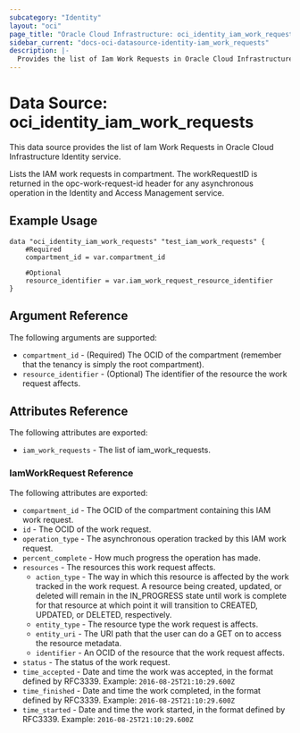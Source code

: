 ```yaml
---
subcategory: "Identity"
layout: "oci"
page_title: "Oracle Cloud Infrastructure: oci_identity_iam_work_requests"
sidebar_current: "docs-oci-datasource-identity-iam_work_requests"
description: |-
  Provides the list of Iam Work Requests in Oracle Cloud Infrastructure Identity service
---
```


# Data Source: oci_identity_iam_work_requests
This data source provides the list of Iam Work Requests in Oracle Cloud Infrastructure Identity service.

Lists the IAM work requests in compartment. The workRequestID is returned in the opc-work-request-id header for any asynchronous operation in the Identity and Access Management service.


## Example Usage

```hcl
data "oci_identity_iam_work_requests" "test_iam_work_requests" {
	#Required
	compartment_id = var.compartment_id

	#Optional
	resource_identifier = var.iam_work_request_resource_identifier
}
```

## Argument Reference

The following arguments are supported:

* `compartment_id` - (Required) The OCID of the compartment (remember that the tenancy is simply the root compartment). 
* `resource_identifier` - (Optional) The identifier of the resource the work request affects.


## Attributes Reference

The following attributes are exported:

* `iam_work_requests` - The list of iam_work_requests.

### IamWorkRequest Reference

The following attributes are exported:

* `compartment_id` - The OCID of the compartment containing this IAM work request.
* `id` - The OCID of the work request.
* `operation_type` - The asynchronous operation tracked by this IAM work request.
* `percent_complete` - How much progress the operation has made. 
* `resources` - The resources this work request affects.
	* `action_type` - The way in which this resource is affected by the work tracked in the work request. A resource being created, updated, or deleted will remain in the IN_PROGRESS state until work is complete for that resource at which point it will transition to CREATED, UPDATED, or DELETED, respectively. 
	* `entity_type` - The resource type the work request is affects.
	* `entity_uri` - The URI path that the user can do a GET on to access the resource metadata.
	* `identifier` - An OCID of the resource that the work request affects.
* `status` - The status of the work request.
* `time_accepted` - Date and time the work was accepted, in the format defined by RFC3339. Example: `2016-08-25T21:10:29.600Z` 
* `time_finished` - Date and time the work completed, in the format defined by RFC3339. Example: `2016-08-25T21:10:29.600Z` 
* `time_started` - Date and time the work started, in the format defined by RFC3339. Example: `2016-08-25T21:10:29.600Z` 

